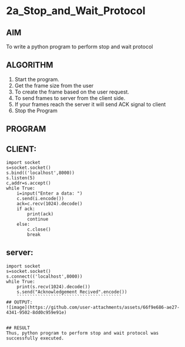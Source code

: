 # 2a_Stop_and_Wait_Protocol
## AIM 
To write a python program to perform stop and wait protocol
## ALGORITHM
1. Start the program.
2. Get the frame size from the user
3. To create the frame based on the user request.
4. To send frames to server from the client side.
5. If your frames reach the server it will send ACK signal to client
6. Stop the Program
## PROGRAM
## CLIENT:
`````
import socket
s=socket.socket()
s.bind(('localhost',8000))
s.listen(5)
c,addr=s.accept()
while True:
    i=input("Enter a data: ")
    c.send(i.encode())
    ack=c.recv(1024).decode()
    if ack:
        print(ack)
        continue
    else:
        c.close()
        break
``````
## server:
```````
import socket
s=socket.socket()
s.connect(('localhost',8000))
while True:
    print(s.recv(1024).decode())
    s.send("Acknowledgement Recived".encode())
    ````````````````````````````````````````
## OUTPUT:
![image](https://github.com/user-attachments/assets/66f9e686-ae27-4341-9502-8dd0c959e91e)


## RESULT
Thus, python program to perform stop and wait protocol was successfully executed.
